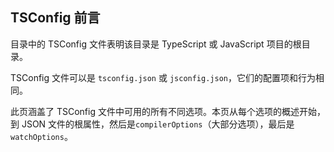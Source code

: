 ## TSConfig 前言

目录中的 TSConfig 文件表明该目录是 TypeScript 或 JavaScript 项目的根目录。

TSConfig 文件可以是 `tsconfig.json` 或 `jsconfig.json`，它们的配置项和行为相同。

此页涵盖了 TSConfig 文件中可用的所有不同选项。本页从每个选项的概述开始，到 JSON 文件的根属性，然后是`compilerOptions`（大部分选项），最后是 `watchOptions`。

